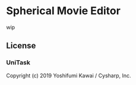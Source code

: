 # Spherical Movie Editor

wip

## License

### UniTask
Copyright (c) 2019 Yoshifumi Kawai / Cysharp, Inc.

